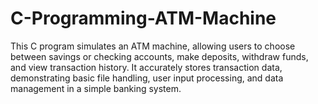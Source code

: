 # C-Programming-ATM-Machine
This C program simulates an ATM machine, allowing users to choose between savings or checking accounts, make deposits, withdraw funds, and view transaction history. It accurately stores transaction data, demonstrating basic file handling, user input processing, and data management in a simple banking system.

